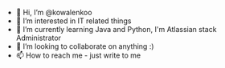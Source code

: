 - 👋 Hi, I’m @kowalenkoo
- 👀 I’m interested in IT related things
- 🌱 I’m currently learning Java and Python, I'm Atlassian stack Administrator  
- 💞️ I’m looking to collaborate on anything :)
- 📫 How to reach me - just write to me 

<!---
kowalenkoo/kowalenkoo is a ✨ special ✨ repository because its `README.md` (this file) appears on your GitHub profile.
You can click the Preview link to take a look at your changes.
--->
